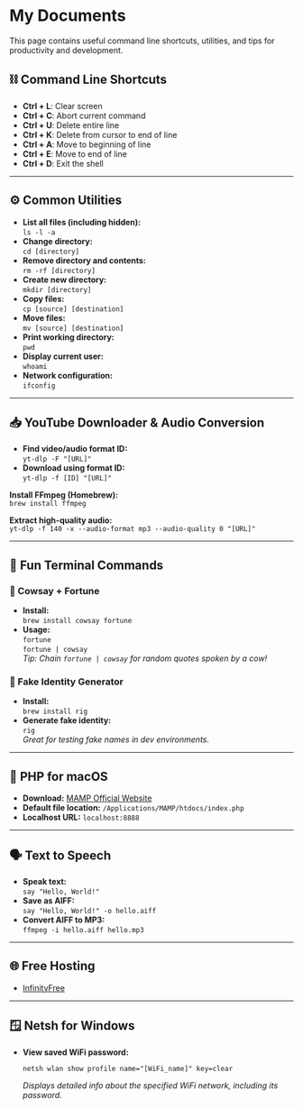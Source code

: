 # My Documents

This page contains useful command line shortcuts, utilities, and tips for productivity and development.

## ⛓️ Command Line Shortcuts

- **Ctrl + L**: Clear screen  
- **Ctrl + C**: Abort current command  
- **Ctrl + U**: Delete entire line  
- **Ctrl + K**: Delete from cursor to end of line  
- **Ctrl + A**: Move to beginning of line  
- **Ctrl + E**: Move to end of line  
- **Ctrl + D**: Exit the shell  

---

## ⚙️ Common Utilities

- **List all files (including hidden):**  
    `ls -l -a`
- **Change directory:**  
    `cd [directory]`
- **Remove directory and contents:**  
    `rm -rf [directory]`
- **Create new directory:**  
    `mkdir [directory]`
- **Copy files:**  
    `cp [source] [destination]`
- **Move files:**  
    `mv [source] [destination]`
- **Print working directory:**  
    `pwd`
- **Display current user:**  
    `whoami`
- **Network configuration:**  
    `ifconfig`

---

## 📥 YouTube Downloader & Audio Conversion

- **Find video/audio format ID:**  
    `yt-dlp -F "[URL]"`
- **Download using format ID:**  
    `yt-dlp -f [ID] "[URL]"`

**Install FFmpeg (Homebrew):**  
`brew install ffmpeg`

**Extract high-quality audio:**  
`yt-dlp -f 140 -x --audio-format mp3 --audio-quality 0 "[URL]"`

---

## 🧪 Fun Terminal Commands

### 🐄 Cowsay + Fortune

- **Install:**  
    `brew install cowsay fortune`
- **Usage:**  
    `fortune`  
    `fortune | cowsay`  
    _Tip: Chain `fortune | cowsay` for random quotes spoken by a cow!_

### 🧍 Fake Identity Generator

- **Install:**  
    `brew install rig`
- **Generate fake identity:**  
    `rig`  
    _Great for testing fake names in dev environments._

---

## 🐘 PHP for macOS

- **Download:** [MAMP Official Website](https://www.mamp.info/)
- **Default file location:** `/Applications/MAMP/htdocs/index.php`
- **Localhost URL:** `localhost:8888`

---

## 🗣️ Text to Speech

- **Speak text:**  
    `say "Hello, World!"`
- **Save as AIFF:**  
    `say "Hello, World!" -o hello.aiff`
- **Convert AIFF to MP3:**  
    `ffmpeg -i hello.aiff hello.mp3`

---

## 🌐 Free Hosting

- [InfinityFree](https://www.infinityfree.com/)

---

## 🪟 Netsh for Windows

- **View saved WiFi password:**  
    ```
    netsh wlan show profile name="[WiFi_name]" key=clear
    ```
    _Displays detailed info about the specified WiFi network, including its password._